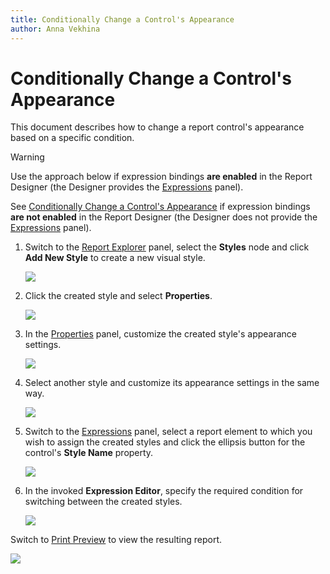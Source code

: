 ```yaml
---
title: Conditionally Change a Control's Appearance
author: Anna Vekhina
---
```

# Conditionally Change a Control's Appearance

This document describes how to change a report control's appearance based on a specific condition.

> [!Warning]
> Use the approach below if expression bindings **are enabled** in the Report Designer (the Designer provides the [Expressions](../../report-designer-tools/ui-panels/expressions-panel.md) panel).
>
> See [Conditionally Change a Control's Appearance](../shape-data-data-bindings/conditionally-change-a-control-appearance.md) if expression bindings **are not enabled** in the Report Designer (the Designer does not provide the [Expressions](../../report-designer-tools/ui-panels/expressions-panel.md) panel).

1. Switch to the [Report Explorer](../../report-designer-tools/ui-panels/report-explorer.md) panel, select the **Styles** node and click **Add New Style** to create a new visual style.
	
	![](../../../../images/eurd-web-shaping-create-new-report-style.png)

2. Click the created style and select **Properties**.
	
	![](../../../../images/eurd-web-edit-style.png)

3. In the [Properties](../../report-designer-tools/ui-panels/properties-panel.md) panel, customize the created style's appearance settings.
	
	![](../../../../images/eurd-web-shaping-customize-style-settings.png)

4. Select another style and customize its appearance settings in the same way.
	
	![](../../../../images/eurd-web-shaping-cloned-style-settings.png)

5. Switch to the [Expressions](../../report-designer-tools/ui-panels/expressions-panel.md) panel, select a report element to which you wish to assign the created styles and click the ellipsis button for the control's **Style Name** property.
	
	![](../../../../images/eurd-web-shaping-style-name-expression-property.png)

6. In the invoked **Expression Editor**, specify the required condition for switching between the created styles.
	
	![](../../../../images/eurd-web-shaping-style-condition-expression.png)

Switch to [Print Preview](../../preview-print-and-export-reports.md) to view the resulting report.

![](../../../../images/eurd-web-shaping-change-appearance-result.png)